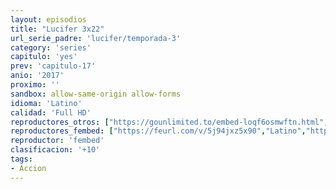 ```yaml
---
layout: episodios
title: "Lucifer 3x22"
url_serie_padre: 'lucifer/temporada-3'
category: 'series'
capitulo: 'yes'
prev: 'capitulo-17'
anio: '2017'
proximo: ''
sandbox: allow-same-origin allow-forms
idioma: 'Latino'
calidad: 'Full HD'
reproductores_otros: ["https://gounlimited.to/embed-loqf6osmwftn.html","Latino","https://supervideo.tv/e/8rtpuc8481ff","Latino","https://movcloud.net/embed/pf-NsL81NaMP","Latino"]
reproductores_fembed: ["https://feurl.com/v/5j94jxz5x90","Latino","https://feurl.com/v/6mo2pmkmrdv","Latino","https://animekao.xyz/v/4l90pe8nxvq","Latino"]
reproductor: 'fembed'
clasificacion: '+10'
tags:
- Accion
---
```












